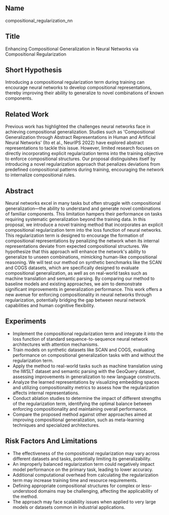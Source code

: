 ## Name

compositional_regularization_nn

## Title

Enhancing Compositional Generalization in Neural Networks via Compositional Regularization

## Short Hypothesis

Introducing a compositional regularization term during training can encourage neural networks to develop compositional representations, thereby improving their ability to generalize to novel combinations of known components.

## Related Work

Previous work has highlighted the challenges neural networks face in achieving compositional generalization. Studies such as 'Compositional Generalization through Abstract Representations in Human and Artificial Neural Networks' (Ito et al., NeurIPS 2022) have explored abstract representations to tackle this issue. However, limited research focuses on directly incorporating explicit regularization terms into the training objective to enforce compositional structures. Our proposal distinguishes itself by introducing a novel regularization approach that penalizes deviations from predefined compositional patterns during training, encouraging the network to internalize compositional rules.

## Abstract

Neural networks excel in many tasks but often struggle with compositional generalization—the ability to understand and generate novel combinations of familiar components. This limitation hampers their performance on tasks requiring systematic generalization beyond the training data. In this proposal, we introduce a novel training method that incorporates an explicit compositional regularization term into the loss function of neural networks. This regularization term is designed to encourage the formation of compositional representations by penalizing the network when its internal representations deviate from expected compositional structures. We hypothesize that this approach will enhance the network's ability to generalize to unseen combinations, mimicking human-like compositional reasoning. We will test our method on synthetic benchmarks like the SCAN and COGS datasets, which are specifically designed to evaluate compositional generalization, as well as on real-world tasks such as machine translation and semantic parsing. By comparing our method to baseline models and existing approaches, we aim to demonstrate significant improvements in generalization performance. This work offers a new avenue for enforcing compositionality in neural networks through regularization, potentially bridging the gap between neural network capabilities and human cognitive flexibility.

## Experiments

- Implement the compositional regularization term and integrate it into the loss function of standard sequence-to-sequence neural network architectures with attention mechanisms.
- Train models on synthetic datasets like SCAN and COGS, evaluating performance on compositional generalization tasks with and without the regularization term.
- Apply the method to real-world tasks such as machine translation using the IWSLT dataset and semantic parsing with the GeoQuery dataset, assessing improvements in generalization to new language constructs.
- Analyze the learned representations by visualizing embedding spaces and utilizing compositionality metrics to assess how the regularization affects internal representations.
- Conduct ablation studies to determine the impact of different strengths of the regularization term, identifying the optimal balance between enforcing compositionality and maintaining overall performance.
- Compare the proposed method against other approaches aimed at improving compositional generalization, such as meta-learning techniques and specialized architectures.

## Risk Factors And Limitations

- The effectiveness of the compositional regularization may vary across different datasets and tasks, potentially limiting its generalizability.
- An improperly balanced regularization term could negatively impact model performance on the primary task, leading to lower accuracy.
- Additional computational overhead from calculating the regularization term may increase training time and resource requirements.
- Defining appropriate compositional structures for complex or less-understood domains may be challenging, affecting the applicability of the method.
- The approach may face scalability issues when applied to very large models or datasets common in industrial applications.

